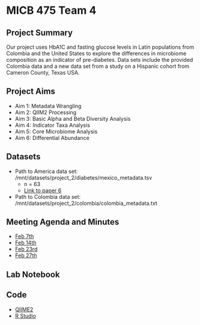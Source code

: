 # MICB 475 Team 4

## Project Summary
Our project uses HbA1C and fasting glucose levels in Latin populations from Colombia and the United States to explore the differences in microbiome composition as an indicator of pre-diabetes. Data sets include the provided Colombia data and a new data set from a study on a Hispanic cohort from Cameron County, Texas USA.  


## Project Aims
- Aim 1: Metadata Wrangling
- Aim 2: QIIM2 Processing
- Aim 3: Basic Alpha and Beta Diversity Analysis
- Aim 4: Indicator Taxa Analysis
- Aim 5: Core Microbiome Analysis
- Aim 6: Differential Abundance 

## Datasets
- Path to America data set: /mnt/datasets/project_2/diabetes/mexico_metadata.tsv
  - n = 63
  - [Link to paper 6](https://link.springer.com/article/10.1186/s40168-015-0072-y#MOESM1) 
- Path to Colombia data set: /mnt/datasets/project_2/colombia/colombia_metadata.txt

## Meeting Agenda and Minutes
- [Feb 7th](https://github.com/loujainbilal/MICB475_Team4/blob/5738125aa837f25155416c20ab6eed6bb2347edd/Meeting_Minutes/Feb_7.md)
- [Feb 14th](https://github.com/loujainbilal/MICB475_Team4/blob/caeff040656feac3b29e7bfd28cd4144130e6f94/Meeting_Minutes/Feb_14.md)
- [Feb 23rd](https://github.com/loujainbilal/MICB475_Team4/blob/4bebf68122dc4885eb8cdadc3f05544380da67e1/Meeting_Minutes/Feb_23.md)
- [Feb 27th](https://github.com/loujainbilal/MICB475_Team4/blob/932e6c67bf3eb6cfe656d6ad15bf63e89325b038/Meeting_Minutes/Feb_27.md)


## Lab Notebook


## Code
- [QIIME2](https://github.com/loujainbilal/MICB475_Team4/tree/3a48cc34f9b4d08d0d790a1ecf5cb28e09baa759/QIIME2)
- [R Studio](https://github.com/loujainbilal/MICB475_Team4/tree/c2bef3bce4d6de0b681bbc162ffbdc0419a8a7ec/R_Studio)

